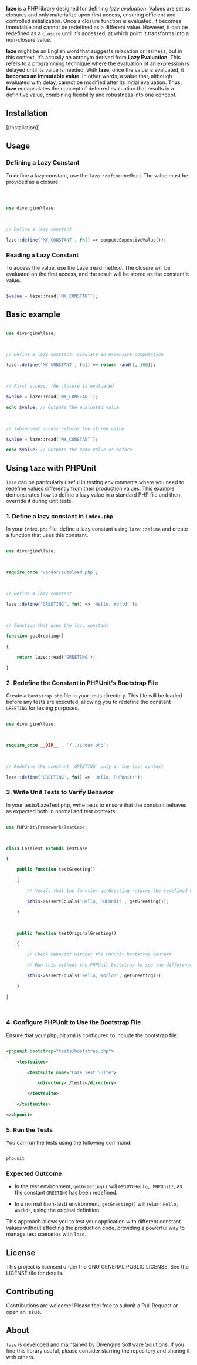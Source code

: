 **laze** is a PHP library designed for defining _lazy evaluation_. Values are set as closures and only materialize upon first access, ensuring efficient and controlled initialization. Once a closure function is evaluated, it becomes immutable and cannot be redefined as a different value. However, it can be redefined as a `closure` until it’s accessed, at which point it transforms into a non-closure value.

**laze** might be an English word that suggests relaxation or laziness, but in this context, it’s actually an acronym derived from **Lazy Evaluation**. This refers to a programming technique where the evaluation of an expression is delayed until its value is needed. With **laze**, once the value is evaluated, it **becomes an immutable value**. In other words, a value that, although evaluated with delay, cannot be modified after its initial evaluation. Thus, **laze** encapsulates the concept of deferred evaluation that results in a definitive value, combining flexibility and robustness into one concept.

## Installation

[[Installation]]
## Usage

  

### Defining a Lazy Constant

  

To define a lazy constant, use the `laze::define` method. The value must be provided as a closure.

  

```php

  

use divengine\laze;

  

// Define a lazy constant

laze::define('MY_CONSTANT', fn() => computeExpensiveValue());

```

  

### Reading a Lazy Constant

  

To access the value, use the Laze::read method. The closure will be evaluated on the first access, and the result will be stored as the constant's value.

  

```php

$value = laze::read('MY_CONSTANT');

```

  

## Basic example

  

```php

use divengine\laze;

  

// Define a lazy constant. Simulate an expensive computation

laze::define('MY_CONSTANT', fn() => return rand(1, 100));

  

// First access, the closure is evaluated

$value = laze::read('MY_CONSTANT');

echo $value; // Outputs the evaluated value

  

// Subsequent access returns the stored value

$value = laze::read('MY_CONSTANT');

echo $value; // Outputs the same value as before

```

  

## Using `laze` with PHPUnit

  

`laze` can be particularly useful in testing environments where you need to redefine values differently from their production values. This example demonstrates how to define a lazy value in a standard PHP file and then override it during unit tests.

  

### 1. Define a lazy constant in `index.php`

  

In your `index.php` file, define a lazy constant using `laze::define` and create a function that uses this constant.

  

```php

use divengine\laze;

  

require_once 'vendor/autoload.php';

  

// Define a lazy constant

laze::define('GREETING', fn() => 'Hello, World!');

  

// Function that uses the lazy constant

function getGreeting()

{

    return laze::read('GREETING');

}

```

  

### 2. Redefine the Constant in PHPUnit's Bootstrap File

  

Create a `bootstrap.php` file in your tests directory. This file will be loaded before any tests are executed, allowing you to redefine the constant `GREETING` for testing purposes.

  

```php

use divengine\laze;

  

require_once __DIR__ . '/../index.php';

  

// Redefine the constant `GREETING` only in the test context

laze::define('GREETING', fn() => 'Hello, PHPUnit!');

```

  

### 3. Write Unit Tests to Verify Behavior

  

In your tests/LazeTest.php, write tests to ensure that the constant behaves as expected both in normal and test contexts.

  

```php

use PHPUnit\Framework\TestCase;

  

class LazeTest extends TestCase

{

    public function testGreeting()

    {

        // Verify that the function getGreeting returns the redefined constant

        $this->assertEquals('Hello, PHPUnit!', getGreeting());

    }

  

    public function testOriginalGreeting()

    {

        // Check behavior without the PHPUnit bootstrap context

        // Run this without the PHPUnit bootstrap to see the difference

        $this->assertEquals('Hello, World!', getGreeting());

    }

}

  

```

  

### 4. Configure PHPUnit to Use the Bootstrap File

  

Ensure that your phpunit.xml is configured to include the bootstrap file:

  

```xml

<phpunit bootstrap="tests/bootstrap.php">

    <testsuites>

        <testsuite name="Laze Test Suite">

            <directory>./tests</directory>

        </testsuite>

    </testsuites>

</phpunit>

```

  

### 5. Run the Tests

  

You can run the tests using the following command:

  

```bash

phpunit

```

  

### Expected Outcome

  

- In the test environment, `getGreeting()` will return `Hello, PHPUnit!`, as the constant `GREETING` has been redefined.

- In a normal (non-test) environment, `getGreeting()` will return `Hello, World!`, using the original definition.

  

This approach allows you to test your application with different constant values without affecting the production code, providing a powerful way to manage test scenarios with `laze`.

  

## License

  

This project is licensed under the GNU GENERAL PUBLIC LICENSE. See the LICENSE file for details.

  

## Contributing

  

Contributions are welcome! Please feel free to submit a Pull Request or open an Issue.

  

## About

  

`laze` is developed and maintained by [Divengine Software Solutions](https://divengine.com). If you find this library useful, please consider starring the repository and sharing it with others.
